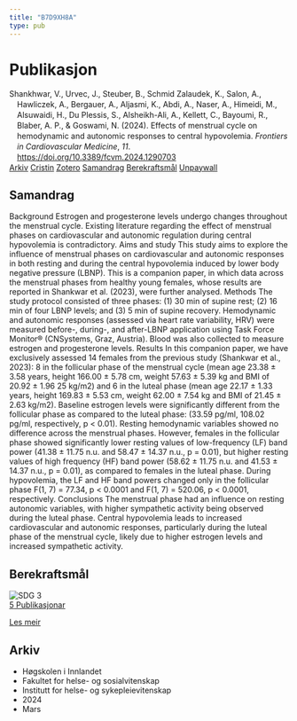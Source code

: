 ```yaml
---
title: "B7D9XH8A"
type: pub
---
```

<h1>Publikasjon</h1>
<article id="csl-bib-container-B7D9XH8A" class="csl-bib-container">
  <div class="csl-bib-body" style="line-height: 1.35; padding-left: 1em; text-indent:-1em;">
  <div class="csl-entry">Shankhwar, V., Urvec, J., Steuber, B., Schmid Zalaudek, K., Salon, A., Hawliczek, A., Bergauer, A., Aljasmi, K., Abdi, A., Naser, A., Himeidi, M., Alsuwaidi, H., Du Plessis, S., Alsheikh-Ali, A., Kellett, C., Bayoumi, R., Blaber, A. P., &amp; Goswami, N. (2024). Effects of menstrual cycle on hemodynamic and autonomic responses to central hypovolemia. <i>Frontiers in Cardiovascular Medicine</i>, <i>11</i>. <a href="https://doi.org/10.3389/fcvm.2024.1290703">https://doi.org/10.3389/fcvm.2024.1290703</a></div>
</div>
  <div class="csl-bib-buttons">
    <a href="#taxonomy-article-B7D9XH8A" class="csl-bib-button">Arkiv</a>
    <a href="https://app.cristin.no/results/show.jsf?id=2251818" alt="Cristin URL" class="csl-bib-button">Cristin</a>
    <a href="http://zotero.org/groups/5402882/items/B7D9XH8A" alt="Zotero URL" class="csl-bib-button">Zotero</a>
    <a href="#abstract-article-B7D9XH8A" class="csl-bib-button">Samandrag</a>
    <a href="#sdg-article-B7D9XH8A" class="csl-bib-button">Berekraftsmål</a>
    <a href="https://www.frontiersin.org/articles/10.3389/fcvm.2024.1290703/pdf?isPublishedV2=False" class="csl-bib-button">Unpaywall</a>
  </div>
  <div id="csl-bib-meta-container-B7D9XH8A"></div>
</article>
<div id="csl-bib-meta-B7D9XH8A" class="csl-bib-meta">
  <article id="abstract-article-B7D9XH8A" class="abstract-article">
    <h1>Samandrag</h1>
    Background Estrogen and progesterone levels undergo changes throughout the menstrual cycle. Existing literature regarding the effect of menstrual phases on cardiovascular and autonomic regulation during central hypovolemia is contradictory. Aims and study This study aims to explore the influence of menstrual phases on cardiovascular and autonomic responses in both resting and during the central hypovolemia induced by lower body negative pressure (LBNP). This is a companion paper, in which data across the menstrual phases from healthy young females, whose results are reported in Shankwar et al. (2023), were further analysed. Methods The study protocol consisted of three phases: (1) 30 min of supine rest; (2) 16 min of four LBNP levels; and (3) 5 min of supine recovery. Hemodynamic and autonomic responses (assessed via heart rate variability, HRV) were measured before-, during-, and after-LBNP application using Task Force Monitor® (CNSystems, Graz, Austria). Blood was also collected to measure estrogen and progesterone levels. Results In this companion paper, we have exclusively assessed 14 females from the previous study (Shankwar et al., 2023): 8 in the follicular phase of the menstrual cycle (mean age 23.38 ± 3.58 years, height 166.00 ± 5.78 cm, weight 57.63 ± 5.39 kg and BMI of 20.92 ± 1.96 25 kg/m2) and 6 in the luteal phase (mean age 22.17 ± 1.33 years, height 169.83 ± 5.53 cm, weight 62.00 ± 7.54 kg and BMI of 21.45 ± 2.63 kg/m2). Baseline estrogen levels were significantly different from the follicular phase as compared to the luteal phase: (33.59 pg/ml, 108.02 pg/ml, respectively, p &lt; 0.01). Resting hemodynamic variables showed no difference across the menstrual phases. However, females in the follicular phase showed significantly lower resting values of low-frequency (LF) band power (41.38 ± 11.75 n.u. and 58.47 ± 14.37 n.u., p = 0.01), but higher resting values of high frequency (HF) band power (58.62 ± 11.75 n.u. and 41.53 ± 14.37 n.u., p = 0.01), as compared to females in the luteal phase. During hypovolemia, the LF and HF band powers changed only in the follicular phase F(1, 7) = 77.34, p &lt; 0.0001 and F(1, 7) = 520.06, p &lt; 0.0001, respectively. Conclusions The menstrual phase had an influence on resting autonomic variables, with higher sympathetic activity being observed during the luteal phase. Central hypovolemia leads to increased cardiovascular and autonomic responses, particularly during the luteal phase of the menstrual cycle, likely due to higher estrogen levels and increased sympathetic activity.
  </article>
  <article id="sdg-article-B7D9XH8A" class="sdg-article">
    <h1>Berekraftsmål</h1>
    <div class="sdg-container"><div id="sdg3" class="sdg"> <img src="{{< params subfolder >}}images/sdg/sdg03_no.png" class="image" alt="SDG 3"> <div class="sdg-overlay"> <a href="{{< params subfolder >}}no/archive/?sdg=3#archive" class="sdg-publication-count"><span>5</span> Publikasjonar</a> <p><a href="NA" class="sdg-read-more">Les meir</a></p> </div> </div></div>
  </article>
  <article id="taxonomy-article-B7D9XH8A" class="taxonomy-article">
    <h1>Arkiv</h1>
    <ul>
      <li>Høgskolen i Innlandet</li>
      <li>Fakultet for helse- og sosialvitenskap</li>
      <li>Institutt for helse- og sykepleievitenskap</li>
      <li>2024</li>
      <li>Mars</li>
    </ul>
  </article>
</div>
